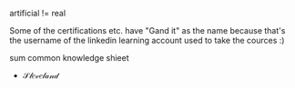 artificial != real

Some of the certifications etc. have "Gand it" as the name because that's the username of the linkedin learning account used to take the cources :)

sum common knowledge shieet


- 𝒮𝓁𝑒𝓋𝑒𝓁𝒶𝓃𝒹
